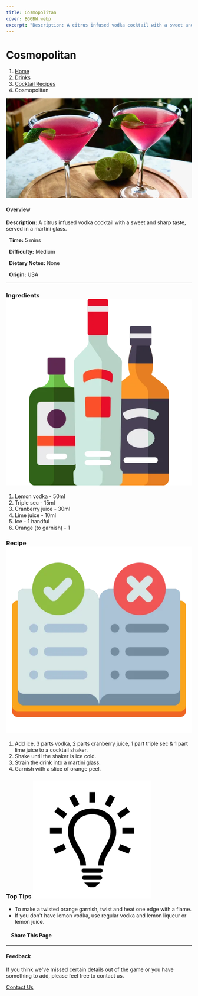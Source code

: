 ```yaml
---
title: Cosmopolitan
cover: BGGBW.webp
excerpt: "Description: A citrus infused vodka cocktail with a sweet and sharp taste, served in a martini glass."
---
```


# Cosmopolitan

1.  [Home](/)
2.  [Drinks](drinks)
3.  [Cocktail Recipes](drinks/cocktailrecipes)
4.  Cosmopolitan

![](/images/cosmopolitan.webp)

#### Overview

**Description:** A citrus infused vodka cocktail with a sweet and sharp taste, served in a martini glass.

  **Time:** 5 mins

  **Difficulty:** Medium

  **Dietary Notes:** None

  **Origin:** USA

* * *

### Ingredients![target](/images/liquor.webp)

1.  Lemon vodka - 50ml
2.  Triple sec - 15ml
3.  Cranberry juice - 30ml
4.  Lime juice - 10ml
5.  Ice - 1 handful
6.  Orange (to garnish) - 1

### Recipe ![target](/images/rules.webp)

1.  Add ice, 3 parts vodka, 2 parts cranberry juice, 1 part triple sec & 1 part lime juice to a cocktail shaker.
2.  Shake until the shaker is ice cold.
3.  Strain the drink into a martini glass.
4.  Garnish with a slice of orange peel.

### Top Tips ![target](/images/lightbulb.webp)

-   To make a twisted orange garnish, twist and heat one edge with a flame.
-   If you don't have lemon vodka, use regular vodka and lemon liqueur or lemon juice.

####     Share This Page

[](https://www.facebook.com/sharer/sharer.php?u=beergogglegames.co.uk/Drinks/CocktailRecipes/cosmopolitan)[](https://www.instagram.com/direct/new/)[](https://twitter.com/intent/tweet?url=beergogglegames.co.uk/Drinks/CocktailRecipes/cosmopolitan)

* * *

#### Feedback

If you think we've missed certain details out of the game or you have something to add, please feel free to contact us.

  
  
  
[Contact Us](contact)
